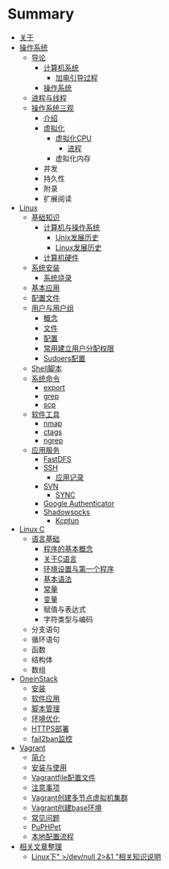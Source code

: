 # Summary

* [关于](README.md)
* [操作系统](cao-zuo-xi-tong.md)
  * [导论](cao-zuo-xi-tong/dao-lun.md)
    * [计算机系统](cao-zuo-xi-tong/dao-lun/ji-suan-ji-xi-tong-de-jie-gou.md)
      * [加电引导过程](cao-zuo-xi-tong/dao-lun/ji-suan-ji-xi-tong-de-jie-gou/jia-dian-yin-dao-guo-cheng.md)
    * [操作系统](cao-zuo-xi-tong/dao-lun/cao-zuo-xi-tong-de-jie-gou.md)
  * [进程与线程](cao-zuo-xi-tong/jin-cheng-yu-xian-cheng.md)
  * [操作系统三观](cao-zuo-xi-tong/cao-zuo-xi-tong-san-guan.md)
    * [介绍](cao-zuo-xi-tong/cao-zuo-xi-tong-san-guan/jie-shao.md)
    * [虚拟化](cao-zuo-xi-tong/cao-zuo-xi-tong-san-guan/xu-ni-hua.md)
      * [虚拟化CPU](cao-zuo-xi-tong/cao-zuo-xi-tong-san-guan/xu-ni-hua/xu-ni-hua-cpu.md)
        * [进程](cao-zuo-xi-tong/cao-zuo-xi-tong-san-guan/xu-ni-hua/xu-ni-hua-cpu/jin-cheng.md)
      * 虚拟化内存
    * 并发
    * 持久性
    * 附录
    * 扩展阅读
* [Linux](learning_linux.md)
  * [基础知识](learning_linux/ji-chu-zhi-shi.md)
    * [计算机与操作系统](learning_linux/ji-chu-zhi-shi/ji-suan-ji-cao-zuo-xi-tong.md)
      * [Unix发展历史](learning_linux/ji-chu-zhi-shi/ji-suan-ji-cao-zuo-xi-tong/unixfa-zhan-li-shi.md)
      * [Linux发展历史](learning_linux/ji-chu-zhi-shi/ji-suan-ji-cao-zuo-xi-tong/linuxfa-zhan-li-shi.md)
    * [计算机硬件](learning_linux/ji-chu-zhi-shi/ji-suan-ji-ying-jian.md)
  * [系统安装](learning_linux/xi-tong-an-zhuang.md)
    * [系统烧录](learning_linux/xi-tong-an-zhuang/xi-tong-shao-lu.md)
  * [基本应用](learning_linux/xi-tong-ji-ben-ying-yong.md)
  * [配置文件](learning_linux/pei-zhi-wen-jian.md)
  * [用户与用户组](learning_linux/yong-hu-yu-yong-hu-zu.md)
    * [概念](learning_linux/yong-hu-yu-yong-hu-zu/gai-nian.md)
    * [文件](learning_linux/yong-hu-yu-yong-hu-zu/wen-jian.md)
    * [配置](learning_linux/yong-hu-yu-yong-hu-zu/pei-zhi.md)
    * [常用建立用户分配权限](learning_linux/yong-hu-yu-yong-hu-zu/chang-yong-jian-li-yong-hu-fen-pei-quan-xian.md)
    * [Sudoers配置](learning_linux/yong-hu-yu-yong-hu-zu/sudoerspei-zhi.md)
  * [Shell脚本](learning_linux/shelljiao-ben.md)
  * [系统命令](learning_linux/xi-tong-ming-ling.md)
    * [export](learning_linux/xi-tong-ming-ling/export.md)
    * [grep](learning_linux/xi-tong-ming-ling/grep.md)
    * [scp](learning_linux/xi-tong-ming-ling/scp.md)
  * [软件工具](learning_linux/ruan-jian-gong-ju.md)
    * [nmap](learning_linux/ruan-jian-gong-ju/nmap.md)
    * [ctags](learning_linux/ruan-jian-gong-ju/ctags.md)
    * [ngrep](learning_linux/ruan-jian-gong-ju/ngrep.md)
  * [应用服务](learning_linux/ying-yong-fu-wu.md)
    * [FastDFS](learning_linux/ying-yong-fu-wu/fastdfs.md)
    * [SSH](learning_linux/ying-yong-fu-wu/ssh.md)
      * [应用记录](learning_linux/ying-yong-fu-wu/ssh/ying-yong-ji-lu.md)
    * [SVN](learning_linux/ying-yong-fu-wu/svn.md)
      * [SYNC](learning_linux/ying-yong-fu-wu/svn/sync.md)
    * [Google Authenticator](learning_linux/ying-yong-fu-wu/google-authenticator.md)
    * [Shadowsocks](learning_linux/ying-yong-fu-wu/shadowsocks.md)
      * [Kcptun](learning_linux/ying-yong-fu-wu/shadowsocks/kcptun.md)
* [Linux C](linux_c.md)
  * [语言基础](linux_c/yu-yan-ji-chu.md)
    * [程序的基本概念](linux_c/yu-yan-ji-chu/cheng-xu-de-ji-ben-gai-nian.md)
    * [关于C语言](linux_c/yu-yan-ji-chu/guan-yu-c-yu-yan.md)
    * [环境设置与第一个程序](linux_c/yu-yan-ji-chu/huan-jing-she-zhi-yu-di-yi-ge-cheng-xu.md)
    * [基本语法](linux_c/yu-yan-ji-chu/ji-ben-yu-fa.md)
    * [常量](linux_c/yu-yan-ji-chu/chang-liang.md)
    * [变量](linux_c/yu-yan-ji-chu/bian-liang.md)
    * 赋值与表达式
    * 字符类型与编码
  * 分支语句
  * 循环语句
  * 函数
  * 结构体
  * 数组
* [OneinStack](oneinstack.md)
  * [安装](oninstack/anzhuang.md)
  * [软件应用](oninstack/yingyong.md)
  * [脚本管理](oninstack/jiaoben.md)
  * [环境优化](oninstack/youhua.md)
  * [HTTPS部署](oninstack/httpspei-zhi.md)
  * [fail2ban监控](oninstack/fail2banjian-kong.md)
* [Vagrant](vagrant.md)
  * [简介](vagrant/jian-jie.md)
  * [安装与使用](vagrant/an-zhuang-yu-shi-yong.md)
  * [Vagrantfile配置文件](vagrant/vagrantfilepei-zhi-wen-jian.md)
  * [注意事项](vagrant/zhu-yi-shi-xiang.md)
  * [Vagrant创建多节点虚拟机集群](vagrant/vagrantchuang-jian-duo-jie-dian-xu-ni-ji-ji-qun.md)
  * [Vagrant创建base环境](vagrant/vagrantchuang-jian-base-huan-jing.md)
  * [常见问题](vagrant/chang-jian-wen-ti.md)
  * [PuPHPet](vagrant/puphpet.md)
  * [本地配置流程](vagrant/ben-di-pei-zhi-liu-cheng.md)
* [相关文章整理](others.md)
  * [Linux下" &gt;/dev/null 2&gt;&1 "相关知识说明](others/linux4e0b22-dev-null-2-and-1-xiang-guan-zhi-shi-shuo-ming.md)

